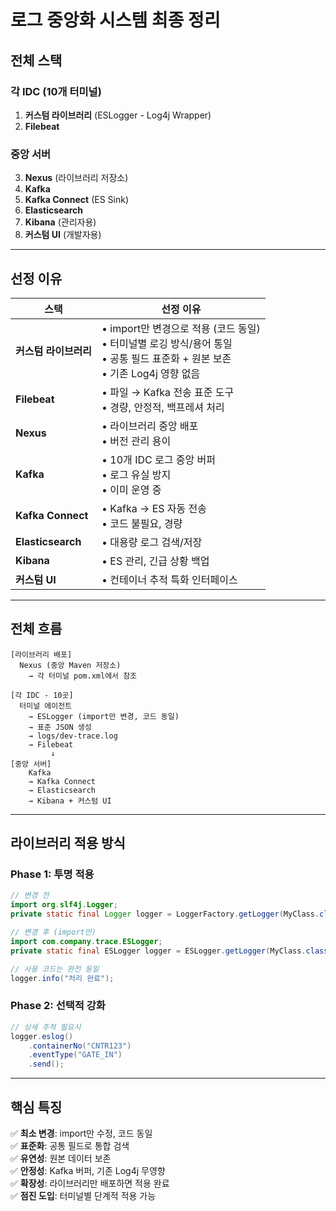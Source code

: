 # 로그 중앙화 시스템 최종 정리

## 전체 스택

### 각 IDC (10개 터미널)

1. **커스텀 라이브러리** (ESLogger - Log4j Wrapper)
2. **Filebeat**

### 중앙 서버

3. **Nexus** (라이브러리 저장소)
4. **Kafka**
5. **Kafka Connect** (ES Sink)
6. **Elasticsearch**
7. **Kibana** (관리자용)
8. **커스텀 UI** (개발자용)

---

## 선정 이유

|스택|선정 이유|
|---|---|
|**커스텀 라이브러리**|• import만 변경으로 적용 (코드 동일)<br>• 터미널별 로깅 방식/용어 통일<br>• 공통 필드 표준화 + 원본 보존<br>• 기존 Log4j 영향 없음|
|**Filebeat**|• 파일 → Kafka 전송 표준 도구<br>• 경량, 안정적, 백프레셔 처리|
|**Nexus**|• 라이브러리 중앙 배포<br>• 버전 관리 용이|
|**Kafka**|• 10개 IDC 로그 중앙 버퍼<br>• 로그 유실 방지<br>• 이미 운영 중|
|**Kafka Connect**|• Kafka → ES 자동 전송<br>• 코드 불필요, 경량|
|**Elasticsearch**|• 대용량 로그 검색/저장|
|**Kibana**|• ES 관리, 긴급 상황 백업|
|**커스텀 UI**|• 컨테이너 추적 특화 인터페이스|

---

## 전체 흐름

```
[라이브러리 배포]
  Nexus (중앙 Maven 저장소)
    → 각 터미널 pom.xml에서 참조

[각 IDC - 10곳]
  터미널 에이전트
    → ESLogger (import만 변경, 코드 동일)
    → 표준 JSON 생성
    → logs/dev-trace.log
    → Filebeat
         ↓
[중앙 서버]
    Kafka
    → Kafka Connect
    → Elasticsearch
    → Kibana + 커스텀 UI
```

---

## 라이브러리 적용 방식

### Phase 1: 투명 적용

```java
// 변경 전
import org.slf4j.Logger;
private static final Logger logger = LoggerFactory.getLogger(MyClass.class);

// 변경 후 (import만)
import com.company.trace.ESLogger;
private static final ESLogger logger = ESLogger.getLogger(MyClass.class);

// 사용 코드는 완전 동일
logger.info("처리 완료");
```

### Phase 2: 선택적 강화

```java
// 상세 추적 필요시
logger.eslog()
    .containerNo("CNTR123")
    .eventType("GATE_IN")
    .send();
```

---

## 핵심 특징

✅ **최소 변경**: import만 수정, 코드 동일  
✅ **표준화**: 공통 필드로 통합 검색  
✅ **유연성**: 원본 데이터 보존  
✅ **안정성**: Kafka 버퍼, 기존 Log4j 무영향  
✅ **확장성**: 라이브러리만 배포하면 적용 완료  
✅ **점진 도입**: 터미널별 단계적 적용 가능